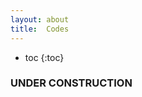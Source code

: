 ```yaml
---
layout: about
title:  Codes
---
```

* toc
{:toc}

### UNDER CONSTRUCTION
<!-- You can check my Shiny Apps here

Replication codes for How Short is the Short Run -->
